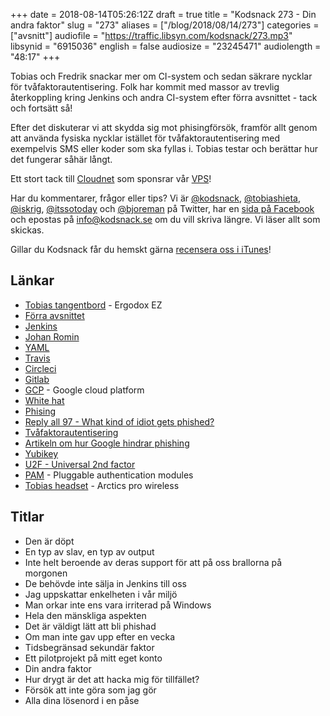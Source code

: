 +++
date = 2018-08-14T05:26:12Z
draft = true
title = "Kodsnack 273 - Din andra faktor"
slug = "273"
aliases = ["/blog/2018/08/14/273"]
categories = ["avsnitt"]
audiofile = "https://traffic.libsyn.com/kodsnack/273.mp3"
libsynid = "6915036"
english = false
audiosize = "23245471"
audiolength = "48:17"
+++

Tobias och Fredrik snackar mer om CI-system och sedan säkrare nycklar för tvåfaktorautentisering. Folk har kommit med massor av trevlig återkoppling kring Jenkins och andra CI-system efter förra avsnittet - tack och fortsätt så!

Efter det diskuterar vi att skydda sig mot phisingförsök, framför allt genom att använda fysiska nycklar istället för tvåfaktorautentisering med exempelvis SMS eller koder som ska fyllas i. Tobias testar och berättar hur det fungerar såhär långt.

Ett stort tack till [Cloudnet](http://www.cloudnet.se) som sponsrar vår [VPS](http://en.wikipedia.org/wiki/Virtual_private_server)!

Har du kommentarer, frågor eller tips? Vi är [@kodsnack](https://www.twitter.com/kodsnack), [@tobiashieta](https://www.twitter.com/tobiashieta), [@iskrig](https://www.twitter.com/iskrig), [@itssotoday](https://twitter.com/itssotoday) och [@bjoreman](https://www.twitter.com/bjoreman) på Twitter, har en [sida på Facebook](https://www.facebook.com/kodsnack) och epostas på [info@kodsnack.se](mailto:info@kodsnack.se) om du vill skriva längre. Vi läser allt som skickas.

Gillar du Kodsnack får du hemskt gärna [recensera oss i iTunes](http://itunes.apple.com/se/podcast/kodsnack/id561631498?l=en)!

## Länkar ##
* [Tobias tangentbord](https://ergodox-ez.com/) - Ergodox EZ
* [Förra avsnittet](https://kodsnack.se/272/)
* [Jenkins](https://en.wikipedia.org/wiki/Jenkins_%28software%29)
* [Johan Romin](https://romin.se/about.html)
* [YAML](https://en.wikipedia.org/wiki/YAML)
* [Travis](https://en.wikipedia.org/wiki/Travis_CI)
* [Circleci](https://circleci.com/)
* [Gitlab](https://en.wikipedia.org/wiki/YAML)
* [GCP](https://en.wikipedia.org/wiki/Google_Cloud_Platform) - Google cloud platform
* [White hat](https://en.wikipedia.org/wiki/White_hat_%28computer_security%29)
* [Phising](https://en.wikipedia.org/wiki/Phishing)
* [Reply all 97 - What kind of idiot gets phished?](https://www.gimletmedia.com/reply-all/97-what-kind-of-idiot-gets-phished-re-broadcast)
* [Tvåfaktorautentisering](https://en.wikipedia.org/wiki/Multi-factor_authentication)
* [Artikeln om hur Google hindrar phishing](https://krebsonsecurity.com/2018/07/google-security-keys-neutralized-employee-phishing/)
* [Yubikey](https://www.yubico.com/)
* [U2F - Universal 2nd factor](https://en.wikipedia.org/wiki/Universal_2nd_Factor)
* [PAM](https://en.wikipedia.org/wiki/Linux_PAM) - Pluggable authentication modules
* [Tobias headset](https://steelseries.com/gaming-headsets/arctis-pro-wireless) - Arctics pro wireless

## Titlar ##
* Den är döpt
* En typ av slav, en typ av output
* Inte helt beroende av deras support för att på oss brallorna på morgonen
* De behövde inte sälja in Jenkins till oss
* Jag uppskattar enkelheten i vår miljö
* Man orkar inte ens vara irriterad på Windows
* Hela den mänskliga aspekten
* Det är väldigt lätt att bli phishad
* Om man inte gav upp efter en vecka
* Tidsbegränsad sekundär faktor
* Ett pilotprojekt på mitt eget konto
* Din andra faktor
* Hur drygt är det att hacka mig för tillfället?
* Försök att inte göra som jag gör
* Alla dina lösenord i en påse